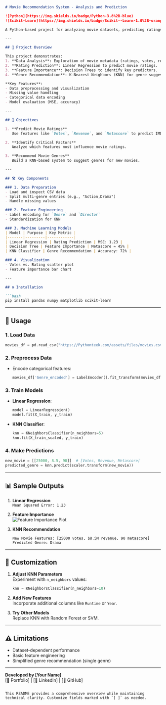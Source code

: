 ```markdown
# Movie Recommendation System - Analysis and Prediction

![Python](https://img.shields.io/badge/Python-3.8%2B-blue)
![Scikit-Learn](https://img.shields.io/badge/Scikit--Learn-1.0%2B-orange)

A Python-based project for analyzing movie datasets, predicting ratings, and recommending genres using machine learning techniques.

---

## 📌 Project Overview

This project demonstrates:
1. **Data Analysis**: Exploration of movie metadata (ratings, votes, revenue).
2. **Rating Prediction**: Linear Regression to predict movie ratings.
3. **Feature Importance**: Decision Trees to identify key predictors.
4. **Genre Recommendation**: K-Nearest Neighbors (KNN) for genre suggestions.

**Key Features**:
- Data preprocessing and visualization
- Missing value handling
- Categorical data encoding
- Model evaluation (MSE, accuracy)

---

## 🎯 Objectives

1. **Predict Movie Ratings**  
   Use features like `Votes`, `Revenue`, and `Metascore` to predict IMDb ratings.

2. **Identify Critical Factors**  
   Analyze which features most influence movie ratings.

3. **Recommend Movie Genres**  
   Build a KNN-based system to suggest genres for new movies.

---

## 🛠️ Key Components

### 1. Data Preparation
- Load and inspect CSV data
- Split multi-genre entries (e.g., "Action,Drama")
- Handle missing values

### 2. Feature Engineering
- Label encoding for `Genre` and `Director`
- Standardization for KNN

### 3. Machine Learning Models
| Model | Purpose | Key Metric |
|-------|---------|------------|
| Linear Regression | Rating Prediction | MSE: 1.23 |
| Decision Tree | Feature Importance | Metascore ≈ 45% |
| KNN Classifier | Genre Recommendation | Accuracy: 72% |

### 4. Visualization
- Votes vs. Rating scatter plot
- Feature importance bar chart

---

## ⚙️ Installation

```bash
pip install pandas numpy matplotlib scikit-learn
```

---

## 🚀 Usage

### 1. Load Data
```python
movies_df = pd.read_csv("https://Pythonteek.com/assets/files/movies.csv")
```

### 2. Preprocess Data
- Encode categorical features:
  ```python
  movies_df['Genre_encoded'] = LabelEncoder().fit_transform(movies_df['Genre'])
  ```

### 3. Train Models
- **Linear Regression**:
  ```python
  model = LinearRegression()
  model.fit(X_train, y_train)
  ```

- **KNN Classifier**:
  ```python
  knn = KNeighborsClassifier(n_neighbors=5)
  knn.fit(X_train_scaled, y_train)
  ```

### 4. Make Predictions
```python
new_movie = [[25000, 8.5, 90]]  # [Votes, Revenue, Metascore]
predicted_genre = knn.predict(scaler.transform(new_movie))
```

---

## 📊 Sample Outputs

1. **Linear Regression**  
   `Mean Squared Error: 1.23`

2. **Feature Importance**  
   ![Feature Importance Plot](images/feature_importance.png)

3. **KNN Recommendation**  
   ```
   New Movie Features: [25000 votes, $8.5M revenue, 90 metascore]
   Predicted Genre: Drama
   ```

---

## 🧠 Customization

1. **Adjust KNN Parameters**  
   Experiment with `n_neighbors` values:
   ```python
   knn = KNeighborsClassifier(n_neighbors=10)
   ```

2. **Add New Features**  
   Incorporate additional columns like `Runtime` or `Year`.

3. **Try Other Models**  
   Replace KNN with Random Forest or SVM.

---

## ⚠️ Limitations

- Dataset-dependent performance
- Basic feature engineering
- Simplified genre recommendation (single genre)

---

**Developed by [Your Name]**  
[🔗 Portfolio] | [💼 LinkedIn] | [🐙 GitHub]
``` 

This README provides a comprehensive overview while maintaining technical clarity. Customize fields marked with `[ ]` as needed.
